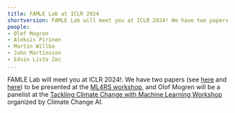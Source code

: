 ```yaml
---
title: FAMLE Lab at ICLR 2024
shortversion: FAMLE Lab will meet you at ICLR 2024! We have two papers (see [here](https://arxiv.org/abs/2403.04385) and [here](https://arxiv.org/abs/2311.14024)) to be presented at the [ML4RS workshop](https://ml-for-rs.github.io/iclr2024/), and Olof Mogren will be a panelist at the [Tackling Climate Change with Machine Learning Workshop](https://www.climatechange.ai/events/iclr2024) organized by Climate Change AI.
people:
- Olof Mogren
- Aleksis Pirinen
- Martin Willbo
- John Martinsson
- Edvin Listo Zec
...
```


FAMLE Lab will meet you at ICLR 2024!. We have two papers (see [here](https://arxiv.org/abs/2403.04385) and [here](https://arxiv.org/abs/2311.14024)) to be presented at the [ML4RS workshop](https://ml-for-rs.github.io/iclr2024/), and Olof Mogren will be a panelist at the [Tackling Climate Change with Machine Learning Workshop](https://www.climatechange.ai/events/iclr2024) organized by Climate Change AI.


